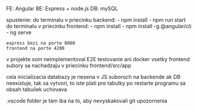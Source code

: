 FE: Angular
BE: Express + node.js
DB: mySQL

spustenie:
    do terminalu v priecinku backend:
        - npm install
        - npm run start
    do terminalu v priecinku frontend:
        - npm install
        - npm install -g @angular/cli
        - ng serve
    
    express bezi na porte 8080
    frontend na porte 4200

v projekte som neimplementoval E2E testovanie ani docker
vsetky frontend subory sa nachadzaju v priecinku frontend/src/app

cela inicializacia databazy je riesena v JS suboroch na backende 
ak DB neexistuje, tak sa vytvori, to iste plati pre tabulky 
po restarte programu sa obsah tabuliek uchovava

.vscode folder je tam iba na to, aby nevyskakovali git upozornenia